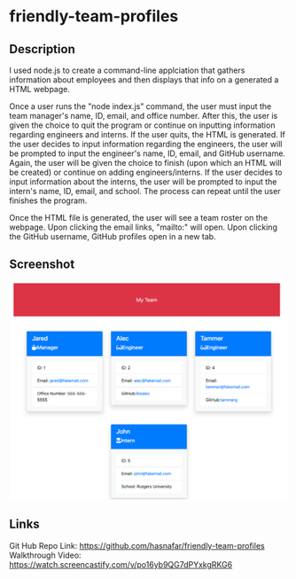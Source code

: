 # friendly-team-profiles

## Description
I used node.js to create a command-line applciation that gathers information about employees and then displays that info on a generated a HTML webpage. 

Once a user runs the "node index.js" command, the user must input the team manager's name, ID, email, and office number. After this, the user is given the choice to quit the program or continue on inputting information regarding engineers and interns. If the user quits, the HTML is generated. If the user decides to input information regarding the engineers, the user will be prompted to input the engineer's name, ID, email, and GitHub username. Again, the user will be given the choice to finish (upon which an HTML will be created) or continue on adding engineers/interns. If the user decides to input information about the interns, the user will be prompted to input the intern's name, ID, email, and school. The process can repeat until the user finishes the program. 

Once the HTML file is generated, the user will see a team roster on the webpage. Upon clicking the email links, "mailto:" will open. Upon clicking the GitHub username, GitHub profiles open in a new tab.

## Screenshot
![](assets/images/screenshot-team-profiles.png)

## Links
Git Hub Repo Link: https://github.com/hasnafar/friendly-team-profiles
Walkthrough Video: https://watch.screencastify.com/v/po16yb9QG7dPYxkgRKG6